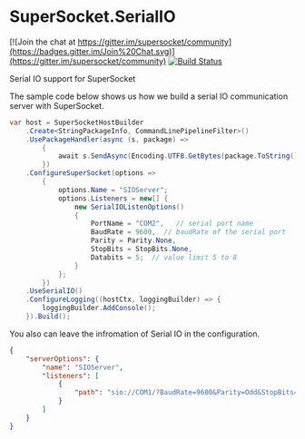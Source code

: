 # SuperSocket.SerialIO

[![Join the chat at https://gitter.im/supersocket/community](https://badges.gitter.im/Join%20Chat.svg)](https://gitter.im/supersocket/community)
[![Build Status](https://travis-ci.org/supersocket/SuperSocket.SerialIO.svg?branch=master)](https://travis-ci.org/supersocket/SuperSocket.SerialIO)


Serial IO support for SuperSocket

The sample code below shows us how we build a serial IO communication server with SuperSocket.

```csharp
var host = SuperSocketHostBuilder
    .Create<StringPackageInfo, CommandLinePipelineFilter>()
    .UsePackageHandler(async (s, package) =>
        {
            await s.SendAsync(Encoding.UTF8.GetBytes(package.ToString() + "\r\n"));
        })
    .ConfigureSuperSocket(options =>  
        {
            options.Name = "SIOServer";
            options.Listeners = new[] {
                new SerialIOListenOptions()
                {
                    PortName = "COM2",   // serial port name
                    BaudRate = 9600,  // baudRate of the serial port
                    Parity = Parity.None,
                    StopBits = StopBits.None,
                    Databits = 5;  // value limit 5 to 8
                }
            };
        })
    .UseSerialIO()
    .ConfigureLogging((hostCtx, loggingBuilder) => {
        loggingBuilder.AddConsole();
    }).Build();
```


You also can leave the infromation of Serial IO in the configuration.

```json
{
    "serverOptions": {
        "name": "SIOServer",
        "listeners": [
            {
                "path": "sio://COM1/?BaudRate=9600&Parity=Odd&StopBits=2&Databits=7"
            }
        ]
    }
}
```